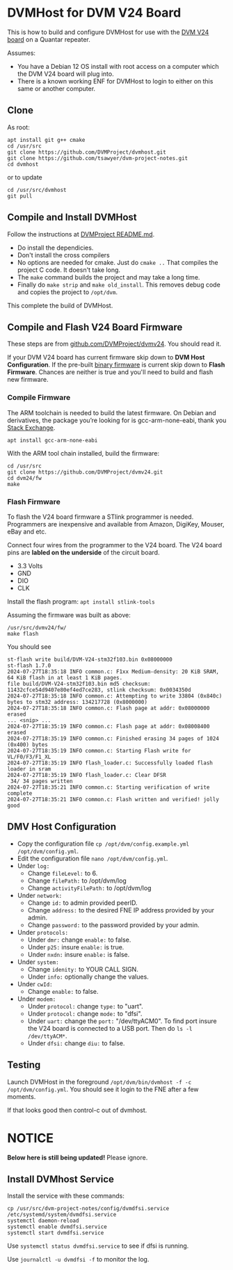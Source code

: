 # DVMHost for DVM V24 Board 

This is how to build and configure DVMHost for use with the [DVM V24 board](https://store.w3axl.com/products/dvm-v24-usb-converter-for-v24-equipment) on a Quantar repeater.

Assumes:
* You have a Debian 12 OS install with root access on a computer which the DVM V24 board will plug into. 
* There is a known working ENF for DVMHost to login to either on this same or another computer. 

## Clone

As root:

```
apt install git g++ cmake
cd /usr/src
git clone https://github.com/DVMProject/dvmhost.git
git clone https://github.com/tsawyer/dvm-project-notes.git
cd dvmhost
```

or to update

```
cd /usr/src/dvmhost
git pull
```

## Compile and Install DVMHost

Follow the instructions at [DVMProject README.md](https://github.com/DVMProject/dvmhost/blob/master/README.md).

* Do install the dependicies.
* Don't install the cross compilers
* No options are needed for cmake. Just do `cmake ..` That compiles the project C code. It doesn't take long.
* The `make` command builds the project and may take a long time.
* Finally do `make strip` and `make old_install`. This removes debug code and copies the project to `/opt/dvm`.

This complete the build of DVMHost.

## Compile and Flash V24 Board Firmware

These steps are from [github.com/DVMProject/dvmv24](https://github.com/DVMProject/dvmv24). You should read it.

If your DVM V24 board has current firmware skip down to **DVM Host Configuration**.
If the pre-built [binary firmware](https://github.com/DVMProject/dvmv24/releases) is current skip down to **Flash Firmware**.
Chances are neither is true and you'll need to build and flash new firmware.

### Compile Firmware
The ARM toolchain is needed to build the latest firmware. On Debian and derivatives, 
the package you’re looking for is gcc-arm-none-eabi, thank you [Stack Exchange](https://unix.stackexchange.com/questions/377345/installing-arm-none-eabi-gcc).

```
apt install gcc-arm-none-eabi
```

With the ARM tool chain installed, build the firmware:

```
cd /usr/src
git clone https://github.com/DVMProject/dvmv24.git
cd dvm24/fw
make
```

### Flash Firmware

To flash the V24 board firmware a STlink programmer is needed. Programmers are inexpensive and available from Amazon, DigiKey, Mouser, eBay and etc. 

Connect four wires from the programmer to the V24 board. The V24 board pins are **labled on the underside** of the circuit board. 
 * 3.3 Volts
 * GND
 * DIO
 * CLK

Install the flash program: `apt install stlink-tools`

Assuming the firmware was built as above: 
```
/usr/src/dvmv24/fw/
make flash
```
You should see
```
st-flash write build/DVM-V24-stm32f103.bin 0x08000000
st-flash 1.7.0
2024-07-27T18:35:18 INFO common.c: F1xx Medium-density: 20 KiB SRAM, 64 KiB flash in at least 1 KiB pages.
file build/DVM-V24-stm32f103.bin md5 checksum: 11432cfce54d9407e80ef4ed7ce283, stlink checksum: 0x0034350d
2024-07-27T18:35:18 INFO common.c: Attempting to write 33804 (0x840c) bytes to stm32 address: 134217728 (0x8000000)
2024-07-27T18:35:18 INFO common.c: Flash page at addr: 0x08000000 erased
... <snip> ...
2024-07-27T18:35:19 INFO common.c: Flash page at addr: 0x08008400 erased
2024-07-27T18:35:19 INFO common.c: Finished erasing 34 pages of 1024 (0x400) bytes
2024-07-27T18:35:19 INFO common.c: Starting Flash write for VL/F0/F3/F1_XL
2024-07-27T18:35:19 INFO flash_loader.c: Successfully loaded flash loader in sram
2024-07-27T18:35:19 INFO flash_loader.c: Clear DFSR
 34/ 34 pages written
2024-07-27T18:35:21 INFO common.c: Starting verification of write complete
2024-07-27T18:35:21 INFO common.c: Flash written and verified! jolly good
```

## DMV Host Configuration

* Copy the configuration file `cp /opt/dvm/config.example.yml /opt/dvm/config.yml`.
* Edit the configuration file `nano /opt/dvm/config.yml`.
* Under `log:`
  * Change `fileLevel:` to 6.
  * Change `filePath:` to /opt/dvm/log
  * Change `activityFilePath:` to /opt/dvm/log
* Under `network:`
  * Change `id:` to admin provided peerID.
  * Change `address:` to the desired FNE IP address provided by your admin.
  * Change `password:` to the password provided by your admin.
* Under `protocols:`
  * Under `dmr:` change `enable:` to false.
  * Under `p25:` insure `enable:` is true.
  * Under `nxdn:` insure `enable:` is false.
* Under `system:`
  * Change `idenity:` to YOUR CALL SIGN.
  * Under `info:` optionally change the values.
* Under `cwId:`
  * Change `enable:` to false.
* Under `modem:`
  * Under `protocol:` change `type:` to "uart".
  * Under `protocol:` change `mode:` to "dfsi".
  * Under `uart:` change the `port:` "/dev/ttyACM0". To find port insure the V24 board is connected to a USB port. Then do `ls -l /dev/ttyACM*`. 
  * Under `dfsi:` change `diu:` to false.

## Testing

Launch DVMHost in the foreground `/opt/dvm/bin/dvmhost -f -c /opt/dvm/config.yml`. You should see it login to the FNE after a few moments.

If that looks good then control-c out of dvmhost.

# NOTICE
**Below here is still being updated!** Please ignore.

## Install DVMhost Service

Install the service with these commands:

```
cp /usr/src/dvm-project-notes/config/dvmdfsi.service /etc/systemd/system/dvmdfsi.service
systemctl daemon-reload
systemctl enable dvmdfsi.service
systemctl start dvmdfsi.service
```
Use `systemctl status dvmdfsi.service` to see if dfsi is running.

Use `journalctl -u dvmdfsi -f` to monitor the log. 
